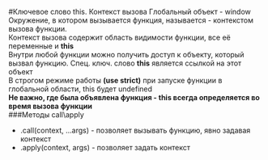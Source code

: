 #Ключевое слово this. Контекст вызова
Глобальный объект - window  
Окружение, в котором вызывается функция, называется - контекстом вызова функции.  
Контекст вызова содержит область видимости функции, все её переменные и **this**  
Внутри любой функции можно получить доступ к объекту, который вызвал функцию. 
Спец. ключ. слово **this** является ссылкой на этот объект  
В строгом режиме работы **(use strict)** при запуске функции в глобальной области, this будет undefined  
**Не важно, где была объявлена функция - this всегда определяется во время вызова функции**  
###Методы call\apply
* .call(context, ...args) - позволяет вызывать функцию, явно задавая контекст
* .apply(context, args) - позволяет задать контекст